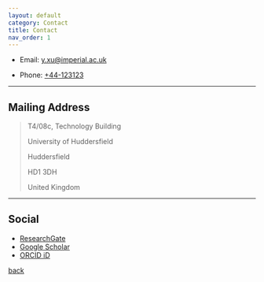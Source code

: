 ```yaml
---
layout: default
category: Contact
title: Contact
nav_order: 1
---
```


* Email: [y.xu@imperial.ac.uk](mailto:y.xu@imperial.ac.uk)

* Phone: [+44-123123](tel:+44-123123)

---

## Mailing Address

> T4/08c, Technology Building
> 
> University of Huddersfield
> 
> Huddersfield
> 
> HD1 3DH
> 
> United Kingdom

---

## Social

* [ResearchGate](https://www.researchgate.net/profile/Yuandong_Xu3)
* [Google Scholar](https://scholar.google.co.uk/citations?user=2jO5e3oAAAAJ&hl=en)
* [ORCID iD](https://orcid.org/0000-0003-4259-4727)


[back](./)
